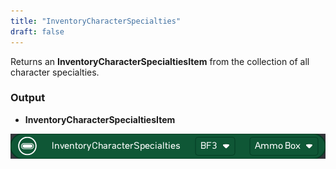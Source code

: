 ```yaml
---
title: "InventoryCharacterSpecialties"
draft: false
---
```

Returns an **InventoryCharacterSpecialtiesItem** from the collection of all character specialties.
### Output
-   **InventoryCharacterSpecialtiesItem**

![InventoryCharacterSpecialties](https://raw.githubusercontent.com/battlefield-portal-community/Image-CDN/main/portal_blocks/InventoryCharacterSpecialties.png)